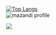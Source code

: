 [![Top Langs](https://github-readme-stats.vercel.app/api/top-langs/?username=shinjiaaa)](https://github.com/shinjiaaa/github-readme-stats)
<br />
![mazandi profile](http://mazandi.herokuapp.com/api?handle={handle}&theme=warm)


<img src="https://img.shields.io/badge/Tistory-eb531f?style=flat-square&logo=Python&logoColor=FFFFFF"/></a>
